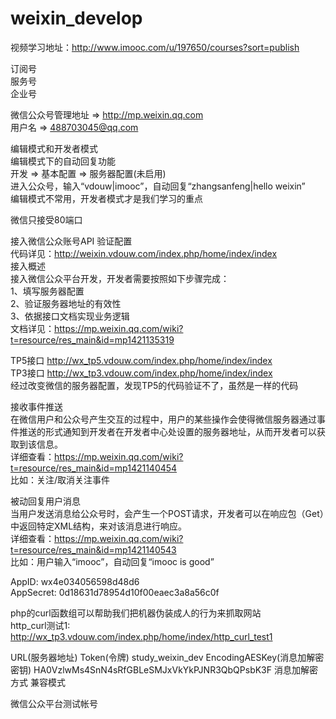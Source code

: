 # weixin_develop
视频学习地址：http://www.imooc.com/u/197650/courses?sort=publish

订阅号<br>
服务号<br>
企业号<br>

微信公众号管理地址 => http://mp.weixin.qq.com<br>
用户名 => 488703045@qq.com<br>

编辑模式和开发者模式<br>
编辑模式下的自动回复功能<br>
开发 => 基本配置 => 服务器配置(未启用)<br>
进入公众号，输入“vdouw|imooc”，自动回复“zhangsanfeng|hello weixin”<br>
编辑模式不常用，开发者模式才是我们学习的重点<br>

微信只接受80端口<br>

接入微信公众账号API 验证配置<br>
代码详见：http://weixin.vdouw.com/index.php/home/index/index<br>
接入概述<br>
接入微信公众平台开发，开发者需要按照如下步骤完成：<br>
1、填写服务器配置<br>
2、验证服务器地址的有效性<br>
3、依据接口文档实现业务逻辑<br>
文档详见：https://mp.weixin.qq.com/wiki?t=resource/res_main&id=mp1421135319<br>

TP5接口 http://wx_tp5.vdouw.com/index.php/home/index/index<br>
TP3接口 http://wx_tp3.vdouw.com/index.php/home/index/index<br>
经过改变微信的服务器配置，发现TP5的代码验证不了，虽然是一样的代码<br>

接收事件推送<br>
在微信用户和公众号产生交互的过程中，用户的某些操作会使得微信服务器通过事件推送的形式通知到开发者在开发者中心处设置的服务器地址，从而开发者可以获取到该信息。<br>
详细查看：https://mp.weixin.qq.com/wiki?t=resource/res_main&id=mp1421140454<br>
比如：关注/取消关注事件<br>

被动回复用户消息<br>
当用户发送消息给公众号时，会产生一个POST请求，开发者可以在响应包（Get）中返回特定XML结构，来对该消息进行响应。<br>
详细查看：https://mp.weixin.qq.com/wiki?t=resource/res_main&id=mp1421140543<br>
比如：用户输入“imooc”，自动回复“imooc is good”<br>

AppID: wx4e034056598d48d6<br>
AppSecret: 0d18631d78954d10f00eaec3a8a56c0f<br>

php的curl函数组可以帮助我们把机器伪装成人的行为来抓取网站<br>
http_curl测试1: <br>
http://wx_tp3.vdouw.com/index.php/home/index/http_curl_test1<br>












URL(服务器地址)
Token(令牌) study_weixin_dev
EncodingAESKey(消息加解密密钥) HA0VzlwMs4SnN4sRfGBLeSMJxVkYkPJNR3QbQPsbK3F
消息加解密方式 兼容模式

微信公众平台测试帐号









